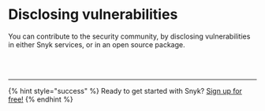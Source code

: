 # Disclosing vulnerabilities

You can contribute to the security community, by disclosing vulnerabilities in either Snyk services, or in an open source package.

 
<br><br><hr>

{% hint style="success" %}
Ready to get started with Snyk? [Sign up for free!](https://snyk.io/login?cta=sign-up&loc=footer&page=support_docs_page)
{% endhint %}